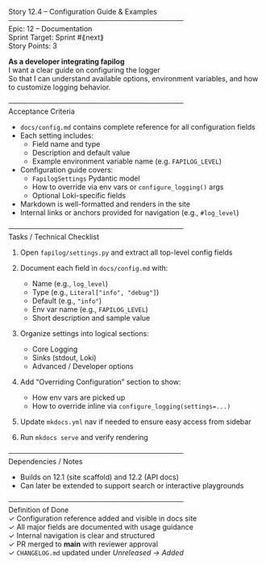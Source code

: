 Story 12.4 – Configuration Guide & Examples  
───────────────────────────────────  
Epic: 12 – Documentation  
Sprint Target: Sprint #⟪next⟫  
Story Points: 3

**As a developer integrating fapilog**  
I want a clear guide on configuring the logger  
So that I can understand available options, environment variables, and how to customize logging behavior.

───────────────────────────────────  
Acceptance Criteria

- `docs/config.md` contains complete reference for all configuration fields
- Each setting includes:
  - Field name and type
  - Description and default value
  - Example environment variable name (e.g. `FAPILOG_LEVEL`)
- Configuration guide covers:
  - `FapilogSettings` Pydantic model
  - How to override via env vars or `configure_logging()` args
  - Optional Loki-specific fields
- Markdown is well-formatted and renders in the site
- Internal links or anchors provided for navigation (e.g., `#log_level`)

───────────────────────────────────  
Tasks / Technical Checklist

1. Open `fapilog/settings.py` and extract all top-level config fields
2. Document each field in `docs/config.md` with:

   - Name (e.g., `log_level`)
   - Type (e.g., `Literal["info", "debug"]`)
   - Default (e.g., `"info"`)
   - Env var name (e.g., `FAPILOG_LEVEL`)
   - Short description and sample value

3. Organize settings into logical sections:

   - Core Logging
   - Sinks (stdout, Loki)
   - Advanced / Developer options

4. Add “Overriding Configuration” section to show:

   - How env vars are picked up
   - How to override inline via `configure_logging(settings=...)`

5. Update `mkdocs.yml` nav if needed to ensure easy access from sidebar

6. Run `mkdocs serve` and verify rendering

───────────────────────────────────  
Dependencies / Notes

- Builds on 12.1 (site scaffold) and 12.2 (API docs)
- Can later be extended to support search or interactive playgrounds

───────────────────────────────────  
Definition of Done  
✓ Configuration reference added and visible in docs site  
✓ All major fields are documented with usage guidance  
✓ Internal navigation is clear and structured  
✓ PR merged to **main** with reviewer approval  
✓ `CHANGELOG.md` updated under _Unreleased → Added_
